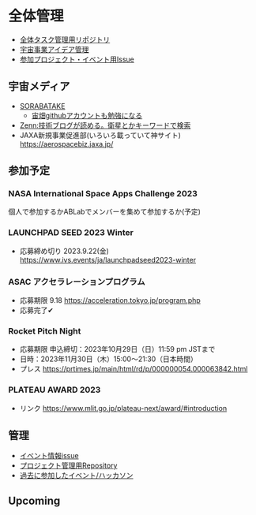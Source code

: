 # 全体管理
- [全体タスク管理用リポジトリ](https://github.com/Ratescale/project.README)
- [宇宙事業アイデア管理](https://github.com/Ratescale/newspacebiz)
- [参加プロジェクト・イベント用Issue](https://github.com/Ratescale/project.README/issues)

## 宇宙メディア
- [SORABATAKE](https://sorabatake.jp/)
   - [宙畑githubアカウントも勉強になる](https://github.com/sorabatake)
- [Zenn:技術ブログが読める。衛星とかキーワードで検索](https://zenn.dev/articles/explore)
- JAXA新規事業促進部(いろいろ載っていて神サイト) https://aerospacebiz.jaxa.jp/

## 参加予定
### NASA International Space Apps Challenge 2023
個人で参加するかABLabでメンバーを集めて参加するか(予定)

### LAUNCHPAD SEED 2023 Winter
- 応募締め切り 2023.9.22(金) https://www.ivs.events/ja/launchpadseed2023-winter

### ASAC アクセラレーションプログラム
- 応募期限 9.18 https://acceleration.tokyo.jp/program.php
- 応募完了✔︎

### Rocket Pitch Night
- 応募期限 申込締切：2023年10月29日（日）11:59 pm JSTまで
- 日時：2023年11月30日（木）15:00～21:30（日本時間）
- プレス https://prtimes.jp/main/html/rd/p/000000054.000063842.html

### PLATEAU AWARD 2023
- リンク https://www.mlit.go.jp/plateau-next/award/#introduction

## 管理
- [イベント情報issue](https://github.com/Ratescale/project.README/issues/1)
- [プロジェクト管理用Repository](https://github.com/Ratescale/NASASpaceAppsChallenge)
- [過去に参加したイベント/ハッカソン](https://github.com/Ratescale/project.README/issues/16)

## Upcoming

